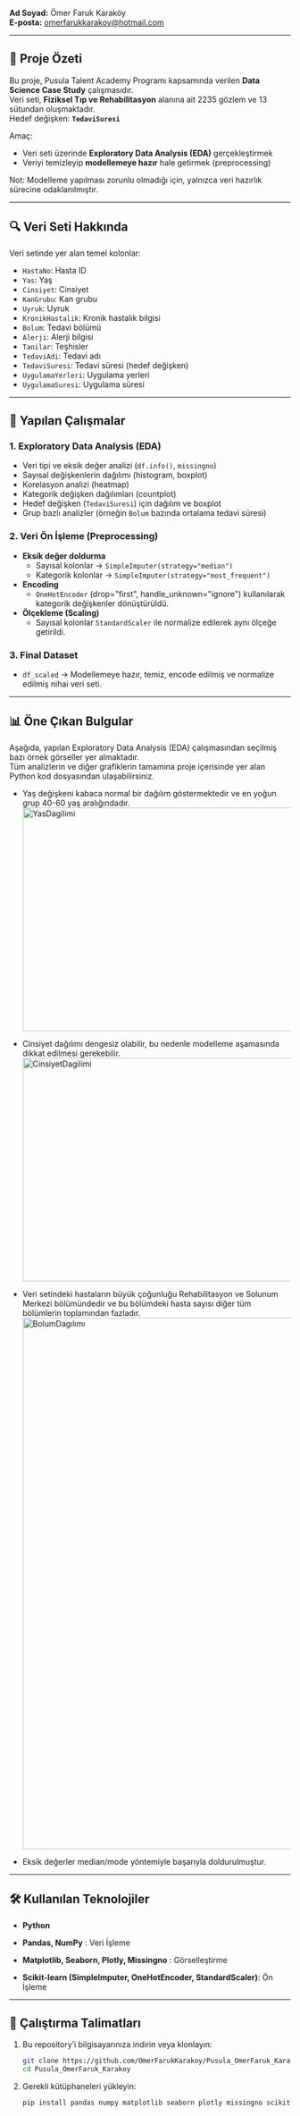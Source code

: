 **Ad Soyad:** Ömer Faruk Karaköy  
**E-posta:** omerfarukkarakoy@hotmail.com  

---

## 📖 Proje Özeti
Bu proje, Pusula Talent Academy Programı kapsamında verilen **Data Science Case Study** çalışmasıdır.  
Veri seti, **Fiziksel Tıp ve Rehabilitasyon** alanına ait 2235 gözlem ve 13 sütundan oluşmaktadır.  
Hedef değişken: **`TedaviSuresi`**  

Amaç:  
- Veri seti üzerinde **Exploratory Data Analysis (EDA)** gerçekleştirmek  
- Veriyi temizleyip **modellemeye hazır** hale getirmek (preprocessing)  

Not: Modelleme yapılması zorunlu olmadığı için, yalnızca veri hazırlık sürecine odaklanılmıştır.  

---

## 🔍 Veri Seti Hakkında
Veri setinde yer alan temel kolonlar:  

- `HastaNo`: Hasta ID  
- `Yas`: Yaş  
- `Cinsiyet`: Cinsiyet  
- `KanGrubu`: Kan grubu  
- `Uyruk`: Uyruk  
- `KronikHastalik`: Kronik hastalık bilgisi  
- `Bolum`: Tedavi bölümü  
- `Alerji`: Alerji bilgisi  
- `Tanilar`: Teşhisler  
- `TedaviAdi`: Tedavi adı  
- `TedaviSuresi`: Tedavi süresi (hedef değişken)  
- `UygulamaYerleri`: Uygulama yerleri  
- `UygulamaSuresi`: Uygulama süresi  

---

## 🧪 Yapılan Çalışmalar

### 1. Exploratory Data Analysis (EDA)
- Veri tipi ve eksik değer analizi (`df.info()`, `missingno`)  
- Sayısal değişkenlerin dağılımı (histogram, boxplot)  
- Korelasyon analizi (heatmap)  
- Kategorik değişken dağılımları (countplot)  
- Hedef değişken (`TedaviSuresi`) için dağılım ve boxplot  
- Grup bazlı analizler (örneğin `Bolum` bazında ortalama tedavi süresi)  

### 2. Veri Ön İşleme (Preprocessing)
- **Eksik değer doldurma**  
  - Sayısal kolonlar → `SimpleImputer(strategy="median")`  
  - Kategorik kolonlar → `SimpleImputer(strategy="most_frequent")`  
- **Encoding**  
  - `OneHotEncoder` (drop="first", handle_unknown="ignore") kullanılarak kategorik değişkenler dönüştürüldü.  
- **Ölçekleme (Scaling)**  
  - Sayısal kolonlar `StandardScaler` ile normalize edilerek aynı ölçeğe getirildi.  

### 3. Final Dataset
- `df_scaled` → Modellemeye hazır, temiz, encode edilmiş ve normalize edilmiş nihai veri seti.  

---

## 📊 Öne Çıkan Bulgular
Aşağıda, yapılan Exploratory Data Analysis (EDA) çalışmasından seçilmiş bazı örnek görseller yer almaktadır.  
Tüm analizlerin ve diğer grafiklerin tamamına proje içerisinde yer alan Python kod dosyasından ulaşabilirsiniz.
- Yaş değişkeni kabaca normal bir dağılım göstermektedir ve en yoğun grup 40-60 yaş aralığındadır.
   <img width="1000" height="400" alt="YasDagilimi" src="https://github.com/user-attachments/assets/9a9460d7-92db-4e00-8f73-d20b31acb0a6" />

- Cinsiyet dağılımı dengesiz olabilir, bu nedenle modelleme aşamasında dikkat edilmesi gerekebilir.
   <img width="800" height="400" alt="CinsiyetDagilimi" src="https://github.com/user-attachments/assets/a9382bd8-372c-41c7-b635-889e540029ce" />

- Veri setindeki hastaların büyük çoğunluğu Rehabilitasyon ve Solunum Merkezi bölümündedir ve bu bölümdeki hasta sayısı diğer tüm bölümlerin toplamından fazladır.
    <img width="1920" height="951" alt="BolumDagılımı" src="https://github.com/user-attachments/assets/60d4dea3-da87-4756-a60c-812f79d1ecfe" />

- Eksik değerler median/mode yöntemiyle başarıyla doldurulmuştur.  

---

## 🛠️ Kullanılan Teknolojiler
- **Python**

- **Pandas, NumPy** : Veri İşleme

- **Matplotlib, Seaborn, Plotly, Missingno** : Görselleştirme 

- **Scikit-learn (SimpleImputer, OneHotEncoder, StandardScaler)**: Ön İşleme 

---

## 🚀 Çalıştırma Talimatları
1. Bu repository’i bilgisayarınıza indirin veya klonlayın:  
   ```bash
   git clone https://github.com/OmerFarukKarakoy/Pusula_OmerFaruk_Karakoy.git
   cd Pusula_OmerFaruk_Karakoy
2. Gerekli kütüphaneleri yükleyin:  
   ```bash
   pip install pandas numpy matplotlib seaborn plotly missingno scikit-learn


